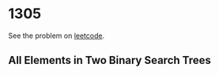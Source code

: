 # 1305

See the problem on [leetcode](https://leetcode.com/problems/all-elements-in-two-binary-search-trees/).

## All Elements in Two Binary Search Trees
